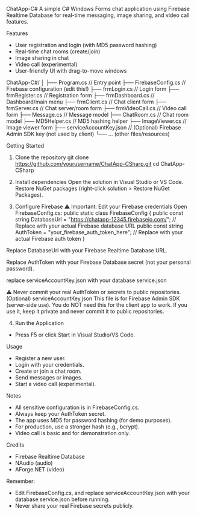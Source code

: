 ChatApp-C#
A simple C# Windows Forms chat application using Firebase Realtime Database for real-time messaging, image sharing, and video call features.

Features
- User registration and login (with MD5 password hashing)
- Real-time chat rooms (create/join)
- Image sharing in chat
- Video call (experimental)
- User-friendly UI with drag-to-move windows

ChatApp-C#/
│
├── Program.cs                // Entry point
├── FirebaseConfig.cs         // Firebase configuration (edit this!)
├── frmLogin.cs               // Login form
├── frmRegister.cs            // Registration form
├── frmDashboard.cs           // Dashboard/main menu
├── frmClient.cs              // Chat client form
├── frmServer.cs              // Chat server/room form
├── frmVideoCall.cs           // Video call form
├── Message.cs                // Message model
├── ChatRoom.cs               // Chat room model
├── MD5Helper.cs              // MD5 hashing helper
├── ImageViewer.cs            // Image viewer form
├── serviceAccountKey.json    // (Optional) Firebase Admin SDK key (not used by client)
└── ... (other files/resources)

Getting Started
1. Clone the repository
git clone https://github.com/yourusername/ChatApp-CSharp.git
cd ChatApp-CSharp

2. Install dependencies
Open the solution in Visual Studio or VS Code.
Restore NuGet packages (right-click solution > Restore NuGet Packages).

3. Configure Firebase
⚠️ Important: Edit your Firebase credentials
Open FirebaseConfig.cs:
public static class FirebaseConfig
{
    public const string DatabaseUrl = "https://chatapp-12345.firebaseio.com/"; // Replace with your actual Firebase database URL
    public const string AuthToken = "your_firebase_auth_token_here"; // Replace with your actual Firebase auth token
}

Replace DatabaseUrl with your Firebase Realtime Database URL.

Replace AuthToken with your Firebase Database secret (not your personal password).

replace serviceAccountKey.json with your database service.json

⚠️ Never commit your real AuthToken or secrets to public repositories.
(Optional) serviceAccountKey.json
This file is for Firebase Admin SDK (server-side use).
You do NOT need this for the client app to work.
If you use it, keep it private and never commit it to public repositories.

4. Run the Application
- Press F5 or click Start in Visual Studio/VS Code.

Usage
- Register a new user.
- Login with your credentials.
- Create or join a chat room.
- Send messages or images.
- Start a video call (experimental).

Notes
- All sensitive configuration is in FirebaseConfig.cs.
- Always keep your AuthToken secret.
- The app uses MD5 for password hashing (for demo purposes).
- For production, use a stronger hash (e.g., bcrypt).
- Video call is basic and for demonstration only.

Credits
- Firebase Realtime Database
- NAudio (audio)
- AForge.NET (video)

Remember:
- Edit FirebaseConfig.cs, and replace serviceAccountKey.json with your database service.json before running.
- Never share your real Firebase secrets publicly.

